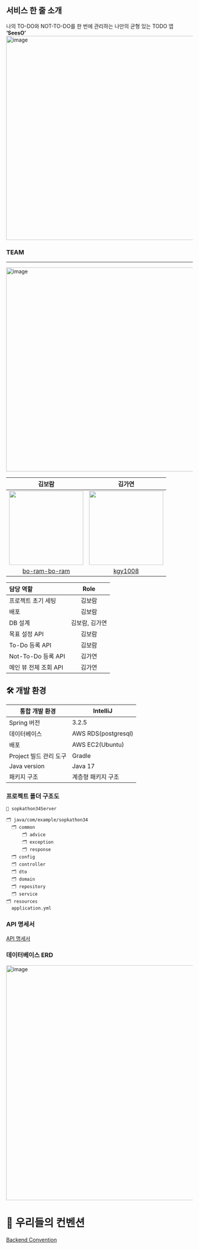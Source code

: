 ## 서비스 한 줄 소개
나의 TO-DO와 NOT-TO-DO를 한 번에 관리하는 나만의 균형 있는 TODO 앱 **‘SeesO’**
<img width="550" alt="image" src="https://github.com/34th-SOPKATHON-iOS-TEAM1/Server/assets/128011308/9ef658af-3f44-4670-a5d0-621f76dae465">


### TEAM
---
<img width="550" alt="image" src="https://github.com/34th-SOPKATHON-iOS-TEAM1/Server/assets/128011308/b2527b72-8fa0-4997-8f8a-62eb292e390e">

|                             김보람                             |                                                                김가연                                                                 |
| :----------------------------------------------------------: |:----------------------------------------------------------------------------------------------------------------------------------:|
| <img src="https://github.com/NOW-SOPT-SERVER/.github/assets/79795051/39f21bd4-afe5-45fb-96cb-2ca632297621" width="200"/> | <img src="https://github.com/NOW-SOPT-SERVER/.github/assets/79795051/78e790f7-2584-4e49-89bd-a30045054670" width="200"/> |
|              [bo-ram-bo-ram](https://github.com/bo-ram-bo-ram)               |                                             [kgy1008](https://github.com/kgy1008)



| 담당 역할              |   Role   |
|:-------------------|:--------:|
| 프로젝트 초기 세팅       |   김보람    |
| 배포                  |   김보람    |
| DB 설계              | 김보람, 김가연 |
| 목표 설정 API  | 김보람      |
| To-Do 등록 API  |    김보람   |
| Not-To-Do 등록 API      |   김가연    |
| 메인 뷰 전체 조회 API  |   김가연    |




## 🛠️ 개발 환경
| 통합 개발 환경 | IntelliJ |
| --- | --- |
| Spring 버전 | 3.2.5 |
| 데이터베이스 | AWS RDS(postgresql) |
| 배포 | AWS EC2(Ubuntu) |
| Project 빌드 관리 도구 | Gradle |
| Java version | Java 17 |
| 패키지 구조 | 계층형 패키지 구조 |


### 프로젝트 폴더 구조도
```
📂 sopkathon34Server

🗂 java/com/example/sopkathon34
  🗂 common
      🗂 advice
      🗂 exception
      🗂 response
  🗂 config
  🗂 controller
  🗂 dto
  🗂 domain
  🗂 repository
  🗂 service
🗂 resources
  application.yml
```


### API 명세서

[API 명세서](https://www.notion.so/API-afc634853ae54b2abb9406e817270546?pvs=4) 

### 데이터베이스 ERD
<img width="633" alt="image" src="https://github.com/34th-SOPKATHON-iOS-TEAM1/Server/assets/128011308/2d38c3bc-d498-4978-968f-cdb29b9d65b0">



    
# 👥 우리들의 컨벤션

[Backend Convention](https://fancy-death-29b.notion.site/3f4e680f77014f53812c66ceebfb4ad4?pvs=4)

